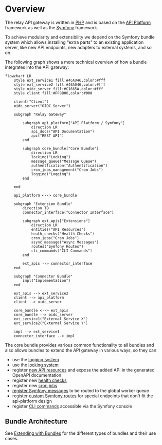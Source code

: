 # Overview

The relay API gateway is written in [PHP](https://www.php.net/) and is based on
the [API Platform](https://api-platform.com) framework as well as the
[Symfony](https://www.symfony.com) framework. 

To achieve modularity and extensibility we depend on the Symfony bundle system
which allows installing "extra parts" to an existing application server, like
new API endpoints, new adapters to external systems, and so on.

The following graph shows a more technical overview of how a bundle integrates
into the API gateway:

```mermaid
flowchart LR
    style ext_service1 fill:#46A046,color:#fff
    style ext_service2 fill:#46A046,color:#fff
    style oidc_server fill:#C1665A,color:#fff
    style client fill:#FFBB00,color:#000

    client("Client")
    oidc_server("OIDC Server")

    subgraph "Relay Gateway"

        subgraph api_platform["API Platform / Symfony"]
            direction LR
            api_docs("API Documentation")
            api("REST API")
        end

        subgraph core_bundle["Core Bundle"]
            direction LR
            locking("Locking")
            message_queue("Message Queue")
            authentfication("Authentification")
            cron_jobs_management("Cron Jobs")
            logging("Logging")
        end

    end

    api_platform <--> core_bundle

    subgraph "Extension Bundle"
        direction TB
        connector_interface("Connector Interface")

        subgraph ext_apis["Extensions"]
            direction LR
            entities("API Resources")
            heath_checks("Health Checks")
            cron_jobs("Cron Jobs")
            async_message("Async Messages")
            routes("Symfony Routes")
            cli_commands("CLI Commands")
        end

        ext_apis --> connector_interface
    end

    subgraph "Connector Bundle"
        impl("Implementation")
    end

    ext_apis --> ext_service2
    client --> api_platform
    client --> oidc_server

    core_bundle <--> ext_apis
    core_bundle --> oidc_server
    ext_service1("External Service X")
    ext_service2("External Service Y")

    impl --> ext_service1
    connector_interface --> impl
```

The core bundle provides various common functionality to all bundles and also
allows bundles to extend the API gateway in various ways, so they can:

* use the [logging system](./logging.md)
* use the [locking system](./locks.md)
* register [new API resources](./api.md) and expose the added API in the
  generated OpenAPI documentation
* register new [health checks](./health_checks.md)
* register new [cron jobs](./cron.md)
* [register Symfony messages](./queue.md) to be routed to the global worker queue
* register [custom Symfony routes](./api.md) for special endpoints that
  don't fit the api-platform design
* register [CLI commands](./cli_commands.md) accessible via the Symfony console

## Bundle Architecture

See [Extending with Bundles](../extending_with_bundles.md) for the different
types of bundles and their use cases.
